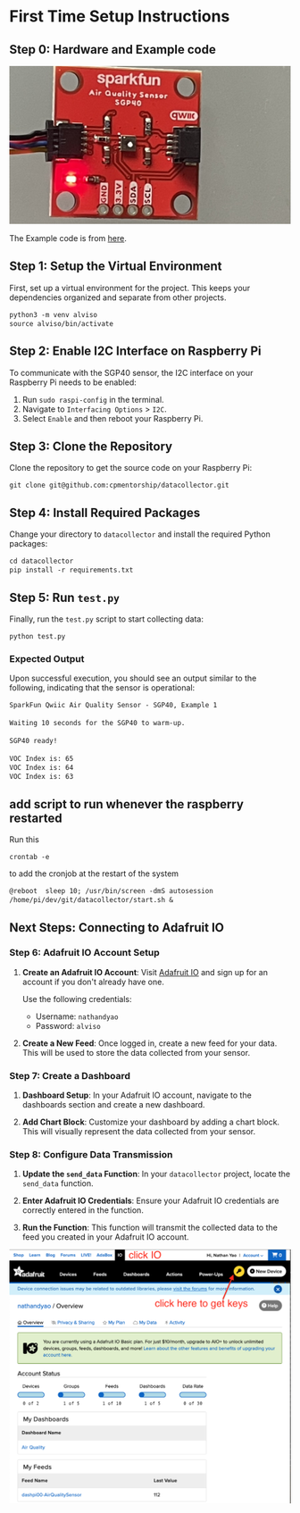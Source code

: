 # First Time Setup Instructions

## Step 0: Hardware and Example code


![The Air Quality Sensor ](images/IMG_8336.jpeg)


The Example code is from [here](https://learn.sparkfun.com/tutorials/air-quality-sensor---sgp40-qwiic-hookup-guide/all).

## Step 1: Setup the Virtual Environment

First, set up a virtual environment for the project. This keeps your dependencies organized and separate from other projects.
```
python3 -m venv alviso
source alviso/bin/activate
```

## Step 2: Enable I2C Interface on Raspberry Pi

To communicate with the SGP40 sensor, the I2C interface on your Raspberry Pi needs to be enabled:

1. Run `sudo raspi-config` in the terminal.
2. Navigate to `Interfacing Options` > `I2C`.
3. Select `Enable` and then reboot your Raspberry Pi.

## Step 3: Clone the Repository

Clone the repository to get the source code on your Raspberry Pi:

```
git clone git@github.com:cpmentorship/datacollector.git
```

## Step 4: Install Required Packages

Change your directory to `datacollector` and install the required Python packages:

```
cd datacollector
pip install -r requirements.txt
```

## Step 5: Run `test.py`

Finally, run the `test.py` script to start collecting data:

```
python test.py
```


### Expected Output

Upon successful execution, you should see an output similar to the following, indicating that the sensor is operational:

```
SparkFun Qwiic Air Quality Sensor - SGP40, Example 1

Waiting 10 seconds for the SGP40 to warm-up.

SGP40 ready!

VOC Index is: 65
VOC Index is: 64
VOC Index is: 63

```
## add script to run whenever the raspberry restarted

Run this 
```
crontab -e
```
to add the cronjob at the restart of the system
```
@reboot  sleep 10; /usr/bin/screen -dmS autosession /home/pi/dev/git/datacollector/start.sh &
```



## Next Steps: Connecting to Adafruit IO

### Step 6: Adafruit IO Account Setup

1. **Create an Adafruit IO Account**: Visit [Adafruit IO](https://accounts.adafruit.com/users/sign_in) and sign up for an account if you don't already have one.
   
   Use the following credentials:
   - Username: `nathandyao`
   - Password: `alviso`

2. **Create a New Feed**: Once logged in, create a new feed for your data. This will be used to store the data collected from your sensor.

### Step 7: Create a Dashboard

1. **Dashboard Setup**: In your Adafruit IO account, navigate to the dashboards section and create a new dashboard.
   
2. **Add Chart Block**: Customize your dashboard by adding a chart block. This will visually represent the data collected from your sensor.

### Step 8: Configure Data Transmission

1. **Update the `send_data` Function**: In your `datacollector` project, locate the `send_data` function.
   
2. **Enter Adafruit IO Credentials**: Ensure your Adafruit IO credentials are correctly entered in the function.

3. **Run the Function**: This function will transmit the collected data to the feed you created in your Adafruit IO account.

![Seeting 1](images/io.adafruit.com-clickio.png)

